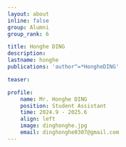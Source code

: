 ```yaml
---
layout: about
inline: false
group: Alumni
group_rank: 6

title: Honghe DING
description: 
lastname: honghe
publications: 'author^=*HongheDING'

teaser: 

profile:
    name: Mr. Honghe DING
    position: Student Assistant
    time: 2024.9 - 2025.6
    align: left
    image: dinghonghe.jpg
    email: dinghonghe0307@gmail.com
---
```


<!-- # Student Assistants

**Wengyu ZHANG**

Student Assistant, Undergraduate Student, Department of Computing, The Hong Kong Polytechnic University

[Homepage](https://wengyuzhang.com)
[Google Scholar](https://scholar.google.com/citations?user=zgV2AIAAAAAJ)
[wengyu.zhang@connect.polyu.hk](mailto:wengyu.zhang@connect.polyu.hk) -->
